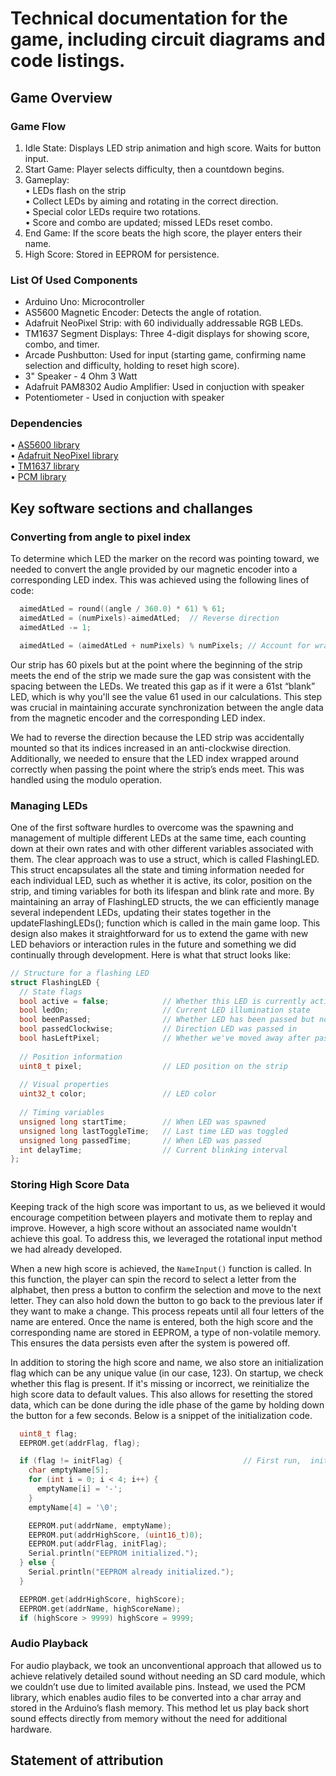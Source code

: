 # Technical documentation for the game, including circuit diagrams and code listings.

## Game Overview

### Game Flow
1.	Idle State: Displays LED strip animation and high score. Waits for button input.
2.	Start Game: Player selects difficulty, then a countdown begins.
3.	Gameplay:  
•	LEDs flash on the strip  
•	Collect LEDs by aiming and rotating in the correct direction.  
•	Special color LEDs require two rotations.  
•	Score and combo are updated; missed LEDs reset combo.  
4.	End Game: If the score beats the high score, the player enters their name.
5.	High Score: Stored in EEPROM for persistence.

### List Of Used Components

- Arduino Uno: Microcontroller
-	AS5600 Magnetic Encoder: Detects the angle of rotation.
-	Adafruit NeoPixel Strip: with 60 individually addressable RGB LEDs.
-	TM1637 Segment Displays: Three 4-digit displays for showing score, combo, and timer.
- Arcade Pushbutton: Used for input (starting game, confirming name selection and difficulty, holding to reset high score).
- 3" Speaker - 4 Ohm 3 Watt
- Adafruit PAM8302 Audio Amplifier: Used in conjuction with speaker
- Potentiometer - Used in conjuction with speaker

### Dependencies
•	[AS5600 library](https://github.com/RobTillaart/AS5600)  
•	[Adafruit NeoPixel library](https://github.com/adafruit/Adafruit_NeoPixel)  
•	[TM1637 library](https://github.com/avishorp/TM1637)  
•	[PCM library](https://github.com/damellis/PCM)  

## Key software sections and challanges

### Converting from angle to pixel index

To determine which LED the marker on the record was pointing toward, we needed to convert the angle provided by our magnetic encoder into a corresponding LED index. This was achieved using the following lines of code:
``` c++
  aimedAtLed = round((angle / 360.0) * 61) % 61;
  aimedAtLed = (numPixels)-aimedAtLed;  // Reverse direction
  aimedAtLed -= 1;

  aimedAtLed = (aimedAtLed + numPixels) % numPixels; // Account for wrap around
```
Our strip has 60 pixels but at the point where the beginning of the strip meets the end of the strip we made sure the gap was consistent with the spacing between the LEDs. We treated this gap as if it were a 61st “blank” LED, which is why you'll see the value 61 used in our calculations. This step was crucial in maintaining accurate synchronization between the angle data from the magnetic encoder and the corresponding LED index.

We had to reverse the direction because the LED strip was accidentally mounted so that its indices increased in an anti-clockwise direction. Additionally, we needed to ensure that the LED index wrapped around correctly when passing the point where the strip’s ends meet. This was handled using the modulo operation.

### Managing LEDs

One of the first software hurdles to overcome was the spawning and management of multiple different LEDs at the same time, each counting down at their own rates and with other different variables associated with them. The clear approach was to use a struct, which is called FlashingLED. This struct encapsulates all the state and timing information needed for each individual LED, such as whether it is active, its color, position on the strip, and timing variables for both its lifespan and blink rate and more. By maintaining an array of FlashingLED structs, the we can efficiently manage several independent LEDs, updating their states together in the updateFlashingLEDs(); function which is called in the main game loop. This design also makes it straightforward for us to extend the game with new LED behaviors or interaction rules in the future and something we did continually through development. Here is what that struct looks like:
``` c++
// Structure for a flashing LED
struct FlashingLED {
  // State flags
  bool active = false;            // Whether this LED is currently active
  bool ledOn;                     // Current LED illumination state
  bool beenPassed;                // Whether LED has been passed but not collected
  bool passedClockwise;           // Direction LED was passed in
  bool hasLeftPixel;              // Whether we've moved away after passing
  
  // Position information
  uint8_t pixel;                  // LED position on the strip
  
  // Visual properties
  uint32_t color;                 // LED color
  
  // Timing variables
  unsigned long startTime;        // When LED was spawned
  unsigned long lastToggleTime;   // Last time LED was toggled
  unsigned long passedTime;       // When LED was passed
  int delayTime;                  // Current blinking interval
};
```

### Storing High Score Data

Keeping track of the high score was important to us, as we believed it would encourage competition between players and motivate them to replay and improve. However, a high score without an associated name wouldn't achieve this goal. To address this, we leveraged the rotational input method we had already developed.

When a new high score is achieved, the `NameInput()` function is called. In this function, the player can spin the record to select a letter from the alphabet, then press a button to confirm the selection and move to the next letter. They can also hold down the button to go back to the previous later if they want to make a change. This process repeats until all four letters of the name are entered.
Once the name is entered, both the high score and the corresponding name are stored in EEPROM, a type of non-volatile memory. This ensures the data persists even after the system is powered off.

In addition to storing the high score and name, we also store an initialization flag  which can be any unique value (in our case, 123). On startup, we check whether this flag is present. If it's missing or incorrect, we reinitialize the high score data to default values. This also allows for resetting the stored data, which can be done during the idle phase of the game by holding down the button for a few seconds. Below is a snippet of the initialization code.
``` c++
  uint8_t flag;
  EEPROM.get(addrFlag, flag);

  if (flag != initFlag) {                           // First run,  initialize high score
    char emptyName[5];
    for (int i = 0; i < 4; i++) {
      emptyName[i] = '-';
    }
    emptyName[4] = '\0';

    EEPROM.put(addrName, emptyName);
    EEPROM.put(addrHighScore, (uint16_t)0);
    EEPROM.put(addrFlag, initFlag);
    Serial.println("EEPROM initialized.");
  } else {
    Serial.println("EEPROM already initialized.");
  }

  EEPROM.get(addrHighScore, highScore);
  EEPROM.get(addrName, highScoreName);
  if (highScore > 9999) highScore = 9999;
```

### Audio Playback
For audio playback, we took an unconventional approach that allowed us to achieve relatively detailed sound without needing an SD card module, which we couldn’t use due to limited available pins. Instead, we used the PCM library, which enables audio files to be converted into a char array and stored in the Arduino’s flash memory. This method let us play back short sound effects directly from memory without the need for additional hardware.


## Statement of attribution
